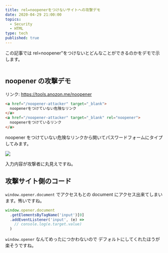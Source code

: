 ```yaml
---
title: rel=noopenerをつけないサイトへの攻撃デモ
date: 2020-04-29 21:00:00
topics:
  - Security
  - HTML
type: tech
published: true
---
```


この記事では rel=noopener&quot;をつけないとどんなことができるのかをデモで示します。

```toc

```

## noopener の攻撃デモ

リンク: https://tools.anozon.me/noopener

```html
<a href="/noopener-attacker" target="_blank">
  noopenerをつけていない危険なリンク
</a>
<a href="/noopener-attacker" target="_blank" rel="noopener">
  noopenerをつけているリンク
</a>
```

noopener をつけていない危険なリンクから開いてパスワードフォームにタイプしてみます。

![](https://elzup-image-storage.s3.amazonaws.com/blog/noopener-attack.gif)

入力内容が攻撃者に丸見えですね。

## 攻撃サイト側のコード

`window.opener.document` でアクセスもとの document にアクセス出来てしまいます。怖いですね。

```ts
window.opener.document
  .getElementsByTagName('input')[0]
  .addEventListener('input', (e) =>
    // console.log(e.target.value)
  )
```

`window.opener` なんてめったにつかわないので デフォルトにしてくれたほうが楽そうですね。
